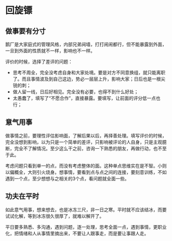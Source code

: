 # 回旋镖

## 做事要有分寸

鹅厂是大家庭式的管理风格，内部兄弟阋墙，打打闹闹都行，但不能暴露到外面，一旦到外面的性质就不一样，影响也不一样。

评价的时候，选择了差评的问题：

- 思考不周全，完全没考虑自身和大家处境。要是对方不同意换组，就只能离职了。而且事情波及到自己这边，势必一层层上升，影响大家；日后也是一根尖锐的刺；
- 做人留一线，日后好相见。完全没有必要，也得不到什么好处；
- 太愚蠢了，填写了“不愿合作”，直接暴露。要填写，让前面的评分低一点也行；

## 意气用事

做事情之前，要理性评估影响面，了解后果以后，再择善处理。填写评价的时候，完全没想到影响，以为只是一个简单的差评，只影响被评论的人自身，只是主观臆断，完全不了解情况。至少这么干之前，咨询一下熟悉的朋友，再做行动，也不至于此。

考虑问题只看到单一的点，而没有考虑整体的面。这种单点思维实在是不智。小则以偏概全，大则引火烧身。想事情，要看到点与点之间的连接，要刻意训练，不如遇到一个点，至少想想与之相关的3个点，看问题就全面一些。

## 功夫在平时

如此意气用事，想来想去，也是冰冻三尺，非一日之寒。平时就不应该结冰，而要试试化解，等到冰冻很久很厚了，就难以解开了。

平日要多熟悉、多沟通，遇到问题，逐一处理，思考全面一点，遇到事情，更职业化，把情绪和人从事情里摘出来，不要让人跟事走，而是要让事跟人走。
